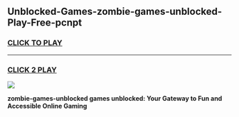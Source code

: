 
## Unblocked-Games-zombie-games-unblocked-Play-Free-pcnpt
<h3>
<a href="https://premium76.site?title=zombie-games-unblocked&ref=22A">CLICK TO PLAY</a></h3>
<hr>

<h3>
<a href="https://premium76.site?title=zombie-games-unblocked&ref=22A">CLICK 2 PLAY</a>
  
</h3>

<a href="https://premium76.site?title=zombie-games-unblocked&ref=22A"><img src="https://clearcache.store/games.png"></a>


**zombie-games-unblocked games unblocked: Your Gateway to Fun and Accessible Online Gaming**
